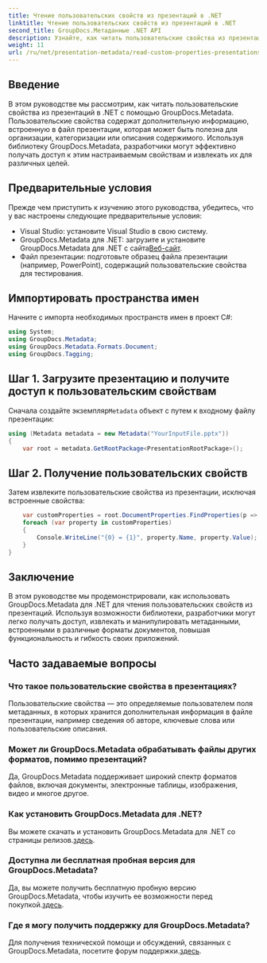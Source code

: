 ```yaml
---
title: Чтение пользовательских свойств из презентаций в .NET
linktitle: Чтение пользовательских свойств из презентаций в .NET
second_title: GroupDocs.Метаданные .NET API
description: Узнайте, как читать пользовательские свойства из презентаций в .NET с помощью GroupDocs.Metadata. Эффективный доступ и извлечение метаданных.
weight: 11
url: /ru/net/presentation-metadata/read-custom-properties-presentations/
---
```

## Введение
В этом руководстве мы рассмотрим, как читать пользовательские свойства из презентаций в .NET с помощью GroupDocs.Metadata. Пользовательские свойства содержат дополнительную информацию, встроенную в файл презентации, которая может быть полезна для организации, категоризации или описания содержимого. Используя библиотеку GroupDocs.Metadata, разработчики могут эффективно получать доступ к этим настраиваемым свойствам и извлекать их для различных целей.
## Предварительные условия
Прежде чем приступить к изучению этого руководства, убедитесь, что у вас настроены следующие предварительные условия:
- Visual Studio: установите Visual Studio в свою систему.
-  GroupDocs.Metadata для .NET: загрузите и установите GroupDocs.Metadata для .NET с сайта[Веб-сайт](https://releases.groupdocs.com/metadata/net/).
- Файл презентации: подготовьте образец файла презентации (например, PowerPoint), содержащий пользовательские свойства для тестирования.

## Импортировать пространства имен
Начните с импорта необходимых пространств имен в проект C#:
```csharp
using System;
using GroupDocs.Metadata;
using GroupDocs.Metadata.Formats.Document;
using GroupDocs.Tagging;
```
## Шаг 1. Загрузите презентацию и получите доступ к пользовательским свойствам
 Сначала создайте экземпляр`Metadata` объект с путем к входному файлу презентации:
```csharp
using (Metadata metadata = new Metadata("YourInputFile.pptx"))
{
    var root = metadata.GetRootPackage<PresentationRootPackage>();
```
## Шаг 2. Получение пользовательских свойств
Затем извлеките пользовательские свойства из презентации, исключая встроенные свойства:
```csharp
    var customProperties = root.DocumentProperties.FindProperties(p => !p.Tags.Contains(Tags.Document.BuiltIn));
    foreach (var property in customProperties)
    {
        Console.WriteLine("{0} = {1}", property.Name, property.Value);
    }
}
```

## Заключение
В этом руководстве мы продемонстрировали, как использовать GroupDocs.Metadata для .NET для чтения пользовательских свойств из презентаций. Используя возможности библиотеки, разработчики могут легко получать доступ, извлекать и манипулировать метаданными, встроенными в различные форматы документов, повышая функциональность и гибкость своих приложений.

## Часто задаваемые вопросы
### Что такое пользовательские свойства в презентациях?
Пользовательские свойства — это определяемые пользователем поля метаданных, в которых хранится дополнительная информация в файле презентации, например сведения об авторе, ключевые слова или пользовательские описания.
### Может ли GroupDocs.Metadata обрабатывать файлы других форматов, помимо презентаций?
Да, GroupDocs.Metadata поддерживает широкий спектр форматов файлов, включая документы, электронные таблицы, изображения, видео и многое другое.
### Как установить GroupDocs.Metadata для .NET?
 Вы можете скачать и установить GroupDocs.Metadata для .NET со страницы релизов.[здесь](https://releases.groupdocs.com/metadata/net/).
### Доступна ли бесплатная пробная версия для GroupDocs.Metadata?
 Да, вы можете получить бесплатную пробную версию GroupDocs.Metadata, чтобы изучить ее возможности перед покупкой.[здесь](https://releases.groupdocs.com/).
### Где я могу получить поддержку для GroupDocs.Metadata?
 Для получения технической помощи и обсуждений, связанных с GroupDocs.Metadata, посетите форум поддержки.[здесь](https://forum.groupdocs.com/c/metadata/14).